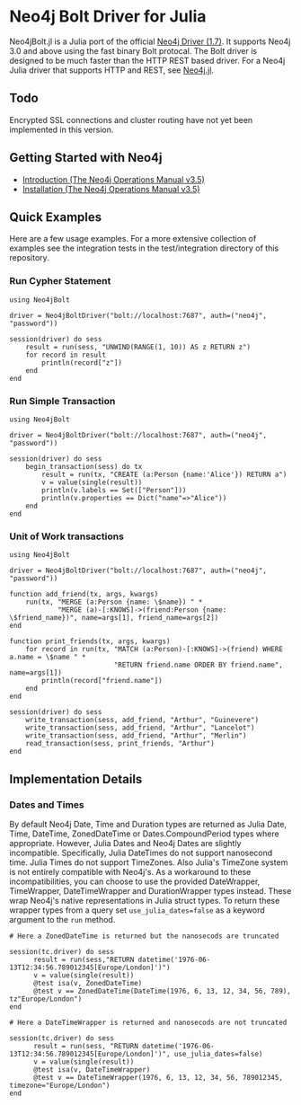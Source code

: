 # Neo4j Bolt Driver for Julia

Neo4jBolt.jl is a Julia port of the official [Neo4j Driver (1.7)](https://github.com/neo4j/neo4j-python-driver/tree/1.7). It supports Neo4j 3.0 and above using the fast binary Bolt protocal. The Bolt driver is designed to be much faster than the HTTP REST based driver. For a Neo4j Julia driver that supports HTTP and REST, see [Neo4j.jl](https://github.com/glesica/Neo4j.jl). 

## Todo

Encrypted SSL connections and cluster routing have not yet been implemented in this version.

## Getting Started with Neo4j

* [Introduction (The Neo4j Operations Manual v3.5)](https://neo4j.com/docs/operations-manual/current/introduction/)
* [Installation (The Neo4j Operations Manual v3.5)](https://neo4j.com/docs/operations-manual/current/installation/)

## Quick Examples

Here are a few usage examples. For a more extensive collection of examples see the integration tests in the test/integration directory of this repository.

### Run Cypher Statement

```
using Neo4jBolt  
      
driver = Neo4jBoltDriver("bolt://localhost:7687", auth=("neo4j", "password"))

session(driver) do sess
    result = run(sess, "UNWIND(RANGE(1, 10)) AS z RETURN z")
    for record in result
        println(record["z"])
    end
end
```


### Run Simple Transaction

```
using Neo4jBolt  
      
driver = Neo4jBoltDriver("bolt://localhost:7687", auth=("neo4j", "password"))

session(driver) do sess
    begin_transaction(sess) do tx
        result = run(tx, "CREATE (a:Person {name:'Alice'}) RETURN a")
        v = value(single(result))
        println(v.labels == Set(["Person"]))
        println(v.properties == Dict("name"=>"Alice"))
    end
end
```


### Unit of Work transactions

```
using Neo4jBolt  
      
driver = Neo4jBoltDriver("bolt://localhost:7687", auth=("neo4j", "password"))
        
function add_friend(tx, args, kwargs)
    run(tx, "MERGE (a:Person {name: \$name}) " *
            "MERGE (a)-[:KNOWS]->(friend:Person {name: \$friend_name})", name=args[1], friend_name=args[2])
end

function print_friends(tx, args, kwargs)
    for record in run(tx, "MATCH (a:Person)-[:KNOWS]->(friend) WHERE a.name = \$name " *
                          "RETURN friend.name ORDER BY friend.name", name=args[1])
        println(record["friend.name"])
    end
end        
        
session(driver) do sess
    write_transaction(sess, add_friend, "Arthur", "Guinevere")
    write_transaction(sess, add_friend, "Arthur", "Lancelot")
    write_transaction(sess, add_friend, "Arthur", "Merlin")
    read_transaction(sess, print_friends, "Arthur")
end
```

## Implementation Details

### Dates and Times

By default Neo4j Date, Time and Duration types are returned as Julia Date, Time, DateTime, ZonedDateTime or Dates.CompoundPeriod types where appropriate. However, Julia Dates and Neo4j Dates are slightly incompatible. Specifically, Julia DateTimes do not support nanosecond time. Julia Times do not support TimeZones. Also Julia's TimeZone system is not entirely compatible with Neo4j's. As a workaround to these incompatibilities, you can choose to use the provided DateWrapper, TimeWrapper, DateTimeWrapper and DurationWrapper types instead. These wrap Neo4j's native representations in Julia struct types. To return these wrapper types from a query set `use_julia_dates=false` as a keyword argument to the `run` method.

```
# Here a ZonedDateTime is returned but the nanosecods are truncated

session(tc.driver) do sess
      result = run(sess,"RETURN datetime('1976-06-13T12:34:56.789012345[Europe/London]')")
      v = value(single(result))
      @test isa(v, ZonedDateTime)
      @test v == ZonedDateTime(DateTime(1976, 6, 13, 12, 34, 56, 789), tz"Europe/London")
end

# Here a DateTimeWrapper is returned and nanosecods are not truncated

session(tc.driver) do sess
      result = run(sess, "RETURN datetime('1976-06-13T12:34:56.789012345[Europe/London]')", use_julia_dates=false)
      v = value(single(result))
      @test isa(v, DateTimeWrapper)
      @test v == DateTimeWrapper(1976, 6, 13, 12, 34, 56, 789012345, timezone="Europe/London")
end
```
